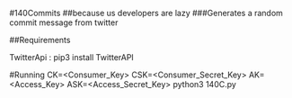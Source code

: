 #140Commits
##because us developers are lazy
###Generates a random commit message from twitter

##Requirements

TwitterApi :    pip3 install TwitterAPI


#Running
    CK=<Consumer_Key> CSK=<Consumer_Secret_Key> AK=<Access_Key>  ASK=<Access_Secret_Key> python3 140C.py
